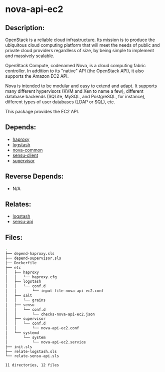 # nova-api-ec2

## Description:

OpenStack is a reliable cloud infrastructure. Its mission is to produce the ubiquitous cloud computing platform that will meet the needs of public and private cloud providers regardless of size, by being simple to implement and massively scalable.

OpenStack Compute, codenamed Nova, is a cloud computing fabric controller. In addition to its "native" API (the OpenStack API), it also supports the Amazon EC2 API.

Nova is intended to be modular and easy to extend and adapt. It supports many different hypervisors (KVM and Xen to name a few), different database backends (SQLite, MySQL, and PostgreSQL, for instance), different types of user databases (LDAP or SQL), etc.

This package provides the EC2 API.

## Depends:

  -  [haproxy](/salt/haproxy)
  -  [logstash](/salt/logstash)
  -  [nova-common](/salt/nova-common)
  -  [sensu-client](/salt/sensu-client)
  -  [supervisor](/salt/supervisor)

## Reverse Depends:

  -  N/A

## Relates:

  -  [logstash](/salt/logstash)
  -  [sensu-api](/salt/sensu-api)

## Files:

```bash
.
├── depend-haproxy.sls
├── depend-supervisor.sls
├── Dockerfile
├── etc
│   ├── haproxy
│   │   └── haproxy.cfg
│   ├── logstash
│   │   └── conf.d
│   │       └── input-file-nova-api-ec2.conf
│   ├── salt
│   │   └── grains
│   ├── sensu
│   │   └── conf.d
│   │       └── checks-nova-api-ec2.json
│   ├── supervisor
│   │   └── conf.d
│   │       └── nova-api-ec2.conf
│   └── systemd
│       └── system
│           └── nova-api-ec2.service
├── init.sls
├── relate-logstash.sls
└── relate-sensu-api.sls

11 directories, 12 files
```
